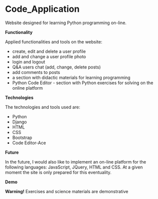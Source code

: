 # Code_Application 
Website designed for learning Python programming on-line.

<b>Functionality</b>

Applied functionalities and tools on the website: 
- create, edit and delete a user profile 
- add and change a user profile photo
- login and logout
- Q&A users chat (add, change, delete posts)
- add comments to posts
- a section with didactic materials for learning programming
- Python Code Editor - section with Python exercises for solving on the online platform

<b>Technologies</b>

The technologies and tools used are: 
- Python
- Django
- HTML
- CSS
- Bootstrap
- Code Editor-Ace

<b>Future</b>

In the future, I would also like to implement an on-line platform for the following languages: JavaScript, JQuery, HTML and CSS. At a given moment the site is only prepared for this eventuality.

<b>Demo</b>



<b>Warning!</b>
Exercises and science materials are demonstrative

